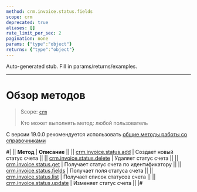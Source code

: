 ```yaml
---
method: crm.invoice.status.fields
scope: crm
deprecated: true
aliases: []
rate_limit_per_sec: 2
pagination: none
params: {"type":"object"}
returns: {"type":"object"}
---
```


Auto-generated stub. Fill in params/returns/examples.

---

# Обзор методов

> Scope: [`crm`](../../../scopes/permissions.md)
>
> Кто может выполнять метод: любой пользователь



С версии 19.0.0 рекомендуется использовать [общие методы работы со справочниками](../../status/index.md)



#|
|| **Метод** | **Описание** ||
|| [crm.invoice.status.add](./crm-invoice-status-add.md) | Создает новый статус счета ||
|| [crm.invoice.status.delete](./crm-invoice-status-delete.md) | Удаляет статус счета ||
|| [crm.invoice.status.get](./crm-invoice-status-get.md) | Получает статус счета по идентификатору ||
|| [crm.invoice.status.fields](./crm-invoice-status-fields.md) | Получает поля статуса счета ||
|| [crm.invoice.status.list](./crm-invoice-status-list.md) | Получает список статусов счета ||
|| [crm.invoice.status.update](./crm-invoice-status-update.md) | Изменяет статус счета ||
|#
